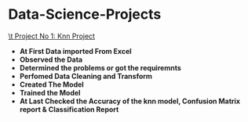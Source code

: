 # Data-Science-Projects
  <a href="https://github.com/MAHABUBUR-RAHMAN-1998/Data-Analysis-Projects/blob/main/README.md">\t Project No 1: Knn Project </a>

- **At First Data imported From Excel**
- **Observed the Data**
- **Determined the problems or got the requiremnts**
- **Perfomed Data Cleaning and Transform**
- **Created The Model**
- **Trained the Model**
- **At Last Checked the Accuracy of the knn model, Confusion Matrix report & Classification Report**
